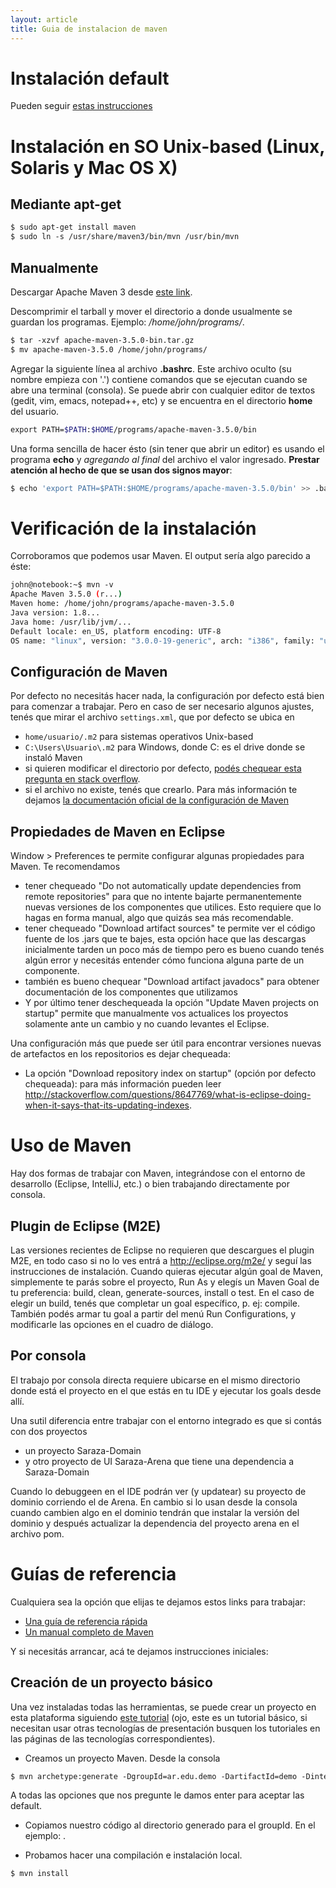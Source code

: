 ```yaml
---
layout: article
title: Guia de instalacion de maven
---
```


# Instalación default

Pueden seguir [estas instrucciones](http://maven.apache.org/download.cgi#Installation)

# Instalación en SO Unix-based (Linux, Solaris y Mac OS X)

## Mediante apt-get

```bash
$ sudo apt-get install maven
$ sudo ln -s /usr/share/maven3/bin/mvn /usr/bin/mvn
```

## Manualmente

Descargar Apache Maven 3 desde [este link](http://apache.dattatec.com/maven/maven-3/3.5.0/binaries/apache-maven-3.5.0-bin.tar.gz).

Descomprimir el tarball y mover el directorio a donde usualmente se guardan los programas. Ejemplo: */home/john/programs/*.

```bash
$ tar -xzvf apache-maven-3.5.0-bin.tar.gz
$ mv apache-maven-3.5.0 /home/john/programs/
```

Agregar la siguiente línea al archivo **.bashrc**. Este archivo oculto (su nombre empieza con '.') contiene comandos que se ejecutan cuando se abre una terminal (consola). Se puede abrir con cualquier editor de textos (gedit, vim, emacs, notepad++, etc) y se encuentra en el directorio **home** del usuario.

```bash
export PATH=$PATH:$HOME/programs/apache-maven-3.5.0/bin
```

Una forma sencilla de hacer ésto (sin tener que abrir un editor) es usando el programa **echo** y *agregando al final* del archivo el valor ingresado. **Prestar atención al hecho de que se usan dos signos mayor**:

```bash
$ echo 'export PATH=$PATH:$HOME/programs/apache-maven-3.5.0/bin' >> .bashrc
```

# Verificación de la instalación

Corroboramos que podemos usar Maven. El output sería algo parecido a éste:

```bash
john@notebook:~$ mvn -v
Apache Maven 3.5.0 (r...)
Maven home: /home/john/programs/apache-maven-3.5.0
Java version: 1.8...
Java home: /usr/lib/jvm/...
Default locale: en_US, platform encoding: UTF-8
OS name: "linux", version: "3.0.0-19-generic", arch: "i386", family: "unix"
```

## Configuración de Maven

Por defecto no necesitás hacer nada, la configuración por defecto está bien para comenzar a trabajar. Pero en caso de ser necesario algunos ajustes, tenés que mirar el archivo `settings.xml`, que por defecto se ubica en

-   `home/usuario/.m2` para sistemas operativos Unix-based
-   `C:\Users\Usuario\.m2` para Windows, donde C: es el drive donde se instaló Maven 
-    si quieren modificar el directorio por defecto, [podés chequear esta pregunta en stack overflow](https://stackoverflow.com/questions/16649420/how-to-specify-an-alternate-location-for-the-m2-folder-or-settings-xml-permanen).
-    si el archivo no existe, tenés que crearlo. Para más información te dejamos [la documentación oficial de la configuración de Maven](https://maven.apache.org/settings.html)


## Propiedades de Maven en Eclipse

Window &gt; Preferences te permite configurar algunas propiedades para Maven. Te recomendamos

-   tener chequeado "Do not automatically update dependencies from remote repositories" para que no intente bajarte permanentemente nuevas versiones de los componentes que utilices. Esto requiere que lo hagas en forma manual, algo que quizás sea más recomendable.
-   tener chequeado "Download artifact sources" te permite ver el código fuente de los .jars que te bajes, esta opción hace que las descargas inicialmente tarden un poco más de tiempo pero es bueno cuando tenés algún error y necesitás entender cómo funciona alguna parte de un componente.
-   también es bueno chequear "Download artifact javadocs" para obtener documentación de los componentes que utilizamos
-   Y por último tener deschequeada la opción "Update Maven projects on startup" permite que manualmente vos actualices los proyectos solamente ante un cambio y no cuando levantes el Eclipse.

Una configuración más que puede ser útil para encontrar versiones nuevas de artefactos en los repositorios es dejar chequeada:

-   La opción "Download repository index on startup" (opción por defecto chequeada): para más información pueden leer <http://stackoverflow.com/questions/8647769/what-is-eclipse-doing-when-it-says-that-its-updating-indexes>.

# Uso de Maven

Hay dos formas de trabajar con Maven, integrándose con el entorno de desarrollo (Eclipse, IntelliJ, etc.) o bien trabajando directamente por consola.

## Plugin de Eclipse (M2E)

Las versiones recientes de Eclipse no requieren que descargues el plugin M2E, en todo caso si no lo ves entrá a <http://eclipse.org/m2e/> y seguí las instrucciones de instalación. Cuando quieras ejecutar algún goal de Maven, simplemente te parás sobre el proyecto, Run As y elegís un Maven Goal de tu preferencia: build, clean, generate-sources, install o test. En el caso de elegir un build, tenés que completar un goal específico, p. ej: compile. También podés armar tu goal a partir del menú Run Configurations, y modificarle las opciones en el cuadro de diálogo.

## Por consola

El trabajo por consola directa requiere ubicarse en el mismo directorio donde está el proyecto en el que estás en tu IDE y ejecutar los goals desde allí.

Una sutil diferencia entre trabajar con el entorno integrado es que si contás con dos proyectos

-   un proyecto Saraza-Domain
-   y otro proyecto de UI Saraza-Arena que tiene una dependencia a Saraza-Domain

Cuando lo debuggeen en el IDE podrán ver (y updatear) su proyecto de dominio corriendo el de Arena. En cambio si lo usan desde la consola cuando cambien algo en el dominio tendrán que instalar la versión del dominio y después actualizar la dependencia del proyecto arena en el archivo pom.

# Guías de referencia

Cualquiera sea la opción que elijas te dejamos estos links para trabajar:

-   [Una guía de referencia rápida](https://maven.apache.org/guides/MavenQuickReferenceCard.pdf)
-   [Un manual completo de Maven](http://books.sonatype.com/mvnref-book/reference/)

Y si necesitás arrancar, acá te dejamos instrucciones iniciales:

## Creación de un proyecto básico

Una vez instaladas todas las herramientas, se puede crear un proyecto en esta plataforma siguiendo [este tutorial](creacion-de-un-proyecto-maven-basico.html) (ojo, este es un tutorial básico, si necesitan usar otras tecnologías de presentación busquen los tutoriales en las páginas de las tecnologías correspondientes).

-   Creamos un proyecto Maven. Desde la consola

```bash
$ mvn archetype:generate -DgroupId=ar.edu.demo -DartifactId=demo -DinteractiveMode=false
```

A todas las opciones que nos pregunte le damos enter para aceptar las default.

-   Copiamos nuestro código al directorio generado para el groupId. En el ejemplo: .

<!-- -->

-   Probamos hacer una compilación e instalación local.

```bash
$ mvn install
```

